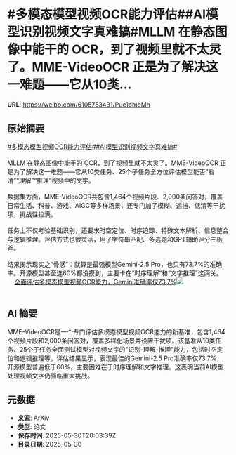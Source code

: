 # #多模态模型视频OCR能力评估##AI模型识别视频文字真难搞#MLLM 在静态图像中能干的 OCR，到了视频里就不太灵了。MME-VideoOCR 正是为了解决这一难题——它从10类...

**URL**: https://weibo.com/6105753431/Pue1omeMh

## 原始摘要

<a href="https://m.weibo.cn/search?containerid=231522type%3D1%26t%3D10%26q%3D%23%E5%A4%9A%E6%A8%A1%E6%80%81%E6%A8%A1%E5%9E%8B%E8%A7%86%E9%A2%91OCR%E8%83%BD%E5%8A%9B%E8%AF%84%E4%BC%B0%23&amp;extparam=%23%E5%A4%9A%E6%A8%A1%E6%80%81%E6%A8%A1%E5%9E%8B%E8%A7%86%E9%A2%91OCR%E8%83%BD%E5%8A%9B%E8%AF%84%E4%BC%B0%23" data-hide=""><span class="surl-text">#多模态模型视频OCR能力评估#</span></a><a href="https://m.weibo.cn/search?containerid=231522type%3D1%26t%3D10%26q%3D%23AI%E6%A8%A1%E5%9E%8B%E8%AF%86%E5%88%AB%E8%A7%86%E9%A2%91%E6%96%87%E5%AD%97%E7%9C%9F%E9%9A%BE%E6%90%9E%23&amp;extparam=%23AI%E6%A8%A1%E5%9E%8B%E8%AF%86%E5%88%AB%E8%A7%86%E9%A2%91%E6%96%87%E5%AD%97%E7%9C%9F%E9%9A%BE%E6%90%9E%23" data-hide=""><span class="surl-text">#AI模型识别视频文字真难搞#</span></a><br><br>MLLM 在静态图像中能干的 OCR，到了视频里就不太灵了。MME-VideoOCR 正是为了解决这一难题——它从10类任务、25个子任务全方位评估模型能否“看清”“理解”“推理”视频中的文字。<br><br>数据集方面，MME-VideoOCR共包含1,464个视频片段、2,000条问答对，覆盖日常生活、科普、游戏、AIGC等多样场景，还专门加了模糊、遮挡、低清等干扰项，挑战性拉满。<br><br>任务上不仅考验基础识别，还要求时空定位、时序追踪、特殊文本解析、信息整合与逻辑推理。评估方式也很灵活，用了字符串匹配、多选题和GPT辅助评分三板斧。<br><br>结果揭示现实之“骨感”：就算是最强模型Gemini-2.5 Pro，也只有73.7%的准确率。开源模型甚至连60%都没摸到，主要卡在“时序理解”和“文字推理”这两关。 <a href="https://weibo.com/ttarticle/p/show?id=2309405172037424644248" data-hide=""><span class="url-icon"><img style="width: 1rem;height: 1rem" src="https://h5.sinaimg.cn/upload/2015/09/25/3/timeline_card_small_article_default.png" referrerpolicy="no-referrer"></span><span class="surl-text">全面评估多模态模型视频OCR能力，Gemini准确率仅73.7%</span></a><img style="" src="https://tvax3.sinaimg.cn/large/006Fd7o3gy1i1xlehaif0j30qk0ey76y.jpg" referrerpolicy="no-referrer"><br><br>

## AI 摘要

MME-VideoOCR是一个专门评估多模态模型视频OCR能力的新基准，包含1,464个视频片段和2,000条问答对，覆盖多样化场景并设置干扰项。该基准从10类任务、25个子任务全面测试模型对视频文字的"识别-理解-推理"能力，包括时空定位和逻辑推理等。评估结果显示，表现最佳的Gemini-2.5 Pro准确率仅73.7%，开源模型普遍低于60%，主要困难在于时序理解和文字推理。这表明当前AI模型处理视频文字仍面临重大挑战。

## 元数据

- **来源**: ArXiv
- **类型**: 论文
- **保存时间**: 2025-05-30T20:03:39Z
- **目录日期**: 2025-05-30
